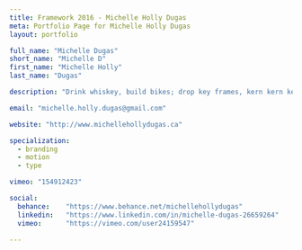 ```yaml
---
title: Framework 2016 - Michelle Holly Dugas
meta: Portfolio Page for Michelle Holly Dugas
layout: portfolio

full_name: "Michelle Dugas"
short_name: "Michelle D"
first_name: "Michelle Holly"
last_name: "Dugas"

description: "Drink whiskey, build bikes; drop key frames, kern kern kern."

email: "michelle.holly.dugas@gmail.com"

website: "http://www.michellehollydugas.ca"

specialization:
  - branding
  - motion
  - type

vimeo: "154912423"

social:
  behance:    "https://www.behance.net/michellehollydugas"
  linkedin:   "https://www.linkedin.com/in/michelle-dugas-26659264"
  vimeo:      "https://vimeo.com/user24159547"

---
```


